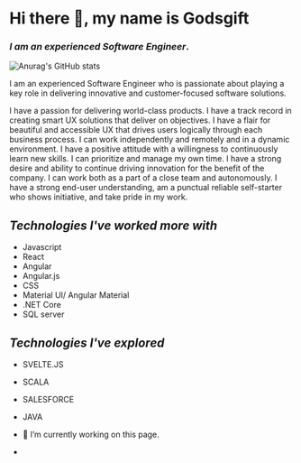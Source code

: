 

#                            Hi there 👋, my name is Godsgift


### *I am an experienced Software Engineer*.

![Anurag's GitHub stats](https://github-readme-stats.vercel.app/api?username=giftakari&show_icons=true&count_private=true&theme=radical)



I am an experienced Software Engineer who is passionate about playing a key role in delivering innovative and customer-focused software solutions.

I have a passion for delivering world-class products.
I have a track record in creating smart UX solutions that deliver on objectives.
I have a flair for beautiful and accessible UX that drives users logically through each business process.
I can work independently and remotely and in a dynamic environment.
I have a positive attitude with a willingness to continuously learn new skills.
I can prioritize and manage my own time.
I have a strong desire and ability to continue driving innovation for the benefit of the company.
I can work both as a part of a close team and autonomously.
I have a strong end-user understanding, am a punctual reliable self-starter who shows initiative, and take pride in my work.

## *Technologies I've worked more with*
- Javascript
- React
- Angular
- Angular.js
- CSS 
- Material UI/ Angular Material
- .NET Core 
- SQL server 


## *Technologies I've explored* 
- SVELTE.JS
- SCALA
- SALESFORCE 
- JAVA

- 🔭 I’m currently working on this page. 
- 




